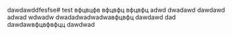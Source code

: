dawdawddfesfse# test
вфцвцфв
вфцвфц
вфцвфц
adwd
dwadawd
dawdawd
adwad
wdwadw
dwadadwadwadwaвфцвфц
dawdawd
dad
dawdawвфцвфвфцц
dawdwad
